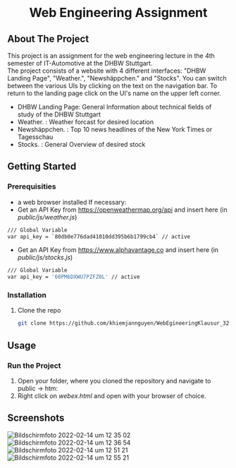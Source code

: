 <!-- PROJECT LOGO -->
<br />
<p align="center">
  <h1 align="center">Web Engineering Assignment</h3>
</p>


<!-- ABOUT THE PROJECT -->
## About The Project
This project is an assignment for the web engineering lecture in the 4th semester of IT-Automotive at the DHBW Stuttgart.\
The project consists of a website with 4 different interfaces: "DHBW Landing Page", "Weather.", "Newshäppchen." and "Stocks". You can switch between the various UIs by clicking on the text on the navigation bar. To return to the landing page click on the UI's name on the upper left corner.
* DHBW Landing Page: General Information about technical fields of study of the DHBW Stuttgart
* Weather. : Weather forcast for desired location
* Newshäppchen. : Top 10 news headlines of the New York Times or Tagesschau
* Stocks. : General Overview of desired stock



<!-- GETTING STARTED -->
## Getting Started

### Prerequisities
* a web browser installed
If necessary:
* Get an API Key from https://openweathermap.org/api and insert here (in *public/js/weather.js*)
``` sh
/// Global Variable
var api_key = `80db0e776dad41010dd395b6b1799cb4` // active
```
* Get an API Key from https://www.alphavantage.co and insert here (in *public/js/stocks.js*)
``` sh
/// Global Variable
var api_key = '60PM6DXWU7PZFZ0L' // active
```

### Installation

1. Clone the repo
   ```sh
   git clone https://github.com/khiemjannguyen/WebEgineeringKlausur_3286009.git
   ```


<!-- USAGE EXAMPLES -->
## Usage

### Run the Project
1. Open your folder, where you cloned the repository and navigate to public -> htm:
2. Right click on *webex.html* and open with your browser of choice.

## Screenshots
![Bildschirmfoto 2022-02-14 um 12 35 02](https://user-images.githubusercontent.com/64790104/153859636-cfff69a0-0ac7-4a7f-adb7-d414499cf4b3.png)
![Bildschirmfoto 2022-02-14 um 12 36 54](https://user-images.githubusercontent.com/64790104/153859644-d558e327-2589-4055-a24e-49764b962b38.png)
![Bildschirmfoto 2022-02-14 um 12 51 21](https://user-images.githubusercontent.com/64790104/153859647-78d61c29-5147-45ad-8879-64a80c5c84a6.png)
![Bildschirmfoto 2022-02-14 um 12 55 21](https://user-images.githubusercontent.com/64790104/153859920-5aca956a-a3c9-4a9a-bf0f-92f758ddedda.png)





